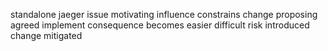 standalone jaeger issue motivating influence constrains change proposing agreed implement consequence becomes easier difficult risk introduced change mitigated